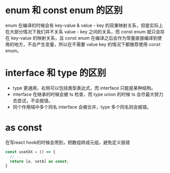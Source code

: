 # enum 和 const enum 的区别

enum 在编译的时候会有 key-value & value - key 的双重映射关系，但是实际上在大部分情况下我们并不关系 value - key 之间的关系，而 const enum 就只会存在 key-value 的映射关系，且 const enum 在编译之后会作为常量直接编译到使用的地方，不会产生变量，所以在不需要 value key 的情况下都推荐使用 const enum。

# interface 和 type 的区别

- type 更通用，右侧可以包括类型表达式，而 interface 只能是某种结构。
- interface 在继承的时候会被 ts 检查，而 type union 的时候 ts 会尽最大努力去尝试，不会报错。
- 同个作用域中多个同名 interface 会被合并，type 多个同名则会报错。

# as const

在写react hook的时候会用到，把数组转成元组，避免定义报错

```ts
const useXXX = () => {
  // ...
  return [a, setA] as const;
}
```